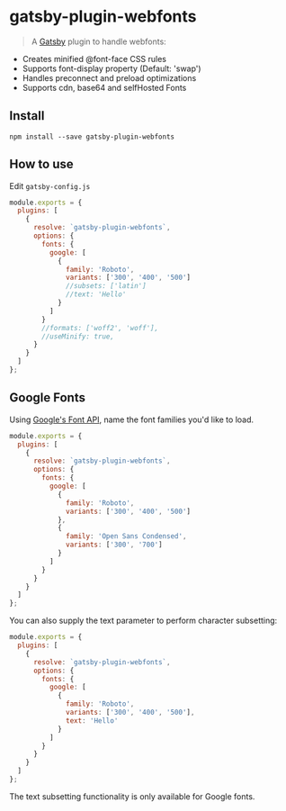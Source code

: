 # gatsby-plugin-webfonts

> A [Gatsby](https://github.com/gatsbyjs/gatsby) plugin to handle webfonts:

- Creates minified @font-face CSS rules
- Supports font-display property (Default: 'swap')
- Handles preconnect and preload optimizations
- Supports cdn, base64 and selfHosted Fonts

## Install

`npm install --save gatsby-plugin-webfonts`

## How to use

Edit `gatsby-config.js`

```javascript
module.exports = {
  plugins: [
    {
      resolve: `gatsby-plugin-webfonts`,
      options: {
        fonts: {
          google: [
            {
              family: 'Roboto',
              variants: ['300', '400', '500']
              //subsets: ['latin']
              //text: 'Hello'
            }
          ]
        }
        //formats: ['woff2', 'woff'],
        //useMinify: true,
      }
    }
  ]
};
```

## Google Fonts

Using [Google's Font API](https://code.google.com/apis/webfonts/docs/getting_started.html), name the font families you'd like to load.

```javascript
module.exports = {
  plugins: [
    {
      resolve: `gatsby-plugin-webfonts`,
      options: {
        fonts: {
          google: [
            {
              family: 'Roboto',
              variants: ['300', '400', '500']
            },
            {
              family: 'Open Sans Condensed',
              variants: ['300', '700']
            }
          ]
        }
      }
    }
  ]
};
```

You can also supply the text parameter to perform character subsetting:

```javascript
module.exports = {
  plugins: [
    {
      resolve: `gatsby-plugin-webfonts`,
      options: {
        fonts: {
          google: [
            {
              family: 'Roboto',
              variants: ['300', '400', '500'],
              text: 'Hello'
            }
          ]
        }
      }
    }
  ]
};
```

The text subsetting functionality is only available for Google fonts.
